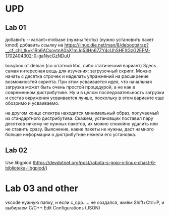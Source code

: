 # UPD

## Lab 01

добавить --variant=minbase (нужны тесты) (нужно установить пакет kmod)
добавить ссылку на https://linux.die.net/man/8/debootstrap?__cf_chl_tk=k1Rn6ACsoytnA0aX1mJq53Hn67ZY4cUhSHFXGzG2EFM-1702404302-0-gaNycGzNDuU

busybox от debian (со штатной libc, либо статический вариант)
Здесь самая интересная вещь для изучения: загрузочный скрипт. Можно начать с десятка строчек и наделать упражнений на расширение возможностей скрипта. При этом усваивается идея, что начальная загрузка может быть очень простой процедурой, а не как в современном дистрибутиве. Ну и в целом последовательность загрузки и состав окружения усваивается лучше, поскольку в этом варианте еще обозримо и усваиваемо.

на другом конце спектра находится минимальный образ, получаемый из стандартного дистрибутива. Скажем, установщик поставил пару десятков никому не нужных пакетов, их можно спокойно удалить или не ставить сразу. Выяснение, какие пакеты не нужны, даст намного больше информации о дистрибутиве нежели его установка.

## Lab 02

Use libgpiod (https://devdotnet.org/post/rabota-s-gpio-v-linux-chast-6-biblioteka-libgpiod/)

# Lab 03 and other

vscode нужную папку, и если c_cpp..... не создался, жмём Shift+Ctrl+P, и выбираем С/C++ Edit Configurations (JSON)

